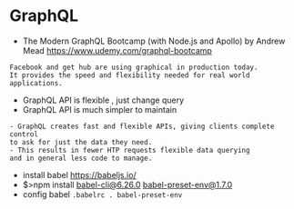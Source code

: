 # GraphQL
- The Modern GraphQL Bootcamp (with Node.js and Apollo) by Andrew Mead
https://www.udemy.com/graphql-bootcamp
```
Facebook and get hub are using graphical in production today.
It provides the speed and flexibility needed for real world applications.
```
- GraphQL API is flexible , just change query
- GraphQL API is much simpler to maintain 
```
- GraphQL creates fast and flexible APIs, giving clients complete control 
to ask for just the data they need.
- This results in fewer HTP requests flexible data querying 
and in general less code to manage.
```
- install babel 
https://babeljs.io/
-  $>npm install babel-cli@6.26.0 babel-preset-env@1.7.0
-  config babel ```.babelrc . babel-preset-env```
 

